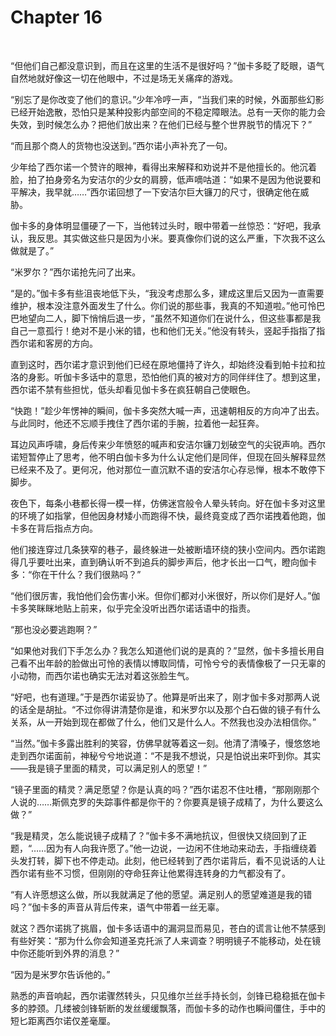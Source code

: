 # Chapter 16

<br>

“但他们自己都没意识到，而且在这里的生活不是很好吗？”伽卡多眨了眨眼，语气自然地就好像这一切在他眼中，不过是场无关痛痒的游戏。

“别忘了是你改变了他们的意识。”少年冷哼一声，“当我们来的时候，外面那些幻影已经开始逸散，恐怕只是某种投影内部空间的不稳定障眼法。总有一天你的能力会失效，到时候怎么办？把他们放出来？在他们已经与整个世界脱节的情况下？”

“而且那个商人的货物也没送到。”西尔诺小声补充了一句。

少年给了西尔诺一个赞许的眼神，看得出来解释和劝说并不是他擅长的。他沉着脸，拍了拍身旁名为安洁尔的少女的肩膀，低声嘀咕道：“如果不是因为他说要和平解决，我早就……”西尔诺回想了一下安洁尔巨大镰刀的尺寸，很确定他在威胁。

伽卡多的身体明显僵硬了一下，当他转过头时，眼中带着一丝惊恐：“好吧，我承认，我反思。其实做这些只是因为小米。要真像你们说的这么严重，下次我不这么做就是了。”

“米罗尔？”西尔诺抢先问了出来。

“是的。”伽卡多有些沮丧地低下头，“我没考虑那么多，建成这里后又因为一直需要维护，根本没注意外面发生了什么。你们说的那些事，我真的不知道啦。”他可怜巴巴地望向二人，脚下悄悄后退一步，“虽然不知道你们在说什么，但这些事都是我自己一意孤行！绝对不是小米的错，也和他们无关。”他没有转头，竖起手指指了指西尔诺和客房的方向。

直到这时，西尔诺才意识到他们已经在原地僵持了许久，却始终没看到帕卡拉和拉洛的身影。听伽卡多话中的意思，恐怕他们真的被对方的同伴绊住了。想到这里，西尔诺不禁有些担忧，低头却看见伽卡多在疯狂朝自己使眼色。

“快跑！”趁少年愣神的瞬间，伽卡多突然大喊一声，迅速朝相反的方向冲了出去。与此同时，他还不忘顺手拽住了西尔诺的手腕，拉着他一起狂奔。

耳边风声呼啸，身后传来少年愤怒的喊声和安洁尔镰刀划破空气的尖锐声响。西尔诺短暂停止了思考，他不明白伽卡多为什么认定他们是同伴，但现在回头解释显然已经来不及了。更何况，他对那位一直沉默不语的安洁尔心存忌惮，根本不敢停下脚步。

夜色下，每条小巷都长得一模一样，仿佛迷宫般令人晕头转向。好在伽卡多对这里的环境了如指掌，但他因身材矮小而跑得不快，最终竟变成了西尔诺拽着他跑，伽卡多在背后指点方向。

他们接连穿过几条狭窄的巷子，最终躲进一处被断墙环绕的狭小空间内。西尔诺跑得几乎要吐出来，直到确认听不到追兵的脚步声后，他才长出一口气，瞪向伽卡多：“你在干什么？我们很熟吗？”

“他们很厉害，我怕他们会伤害小米。但你们都对小米很好，所以你们是好人。”伽卡多笑眯眯地贴上前来，似乎完全没听出西尔诺话语中的指责。

“那也没必要逃跑啊？”

“如果他对我们下手怎么办？我怎么知道他们说的是真的？”显然，伽卡多擅长用自己看不出年龄的脸做出可怜的表情以博取同情，可怜兮兮的表情像极了一只无辜的小动物，而西尔诺也确实无法对着这张脸生气。

“好吧，也有道理。”于是西尔诺妥协了。他算是听出来了，刚才伽卡多对那两人说的话全是胡扯。“不过你得讲清楚你是谁，和米罗尔以及那个白石做的镜子有什么关系，从一开始到现在都做了什么，他们又是什么人。不然我也没办法相信你。”

“当然。”伽卡多露出胜利的笑容，仿佛早就等着这一刻。他清了清嗓子，慢悠悠地走到西尔诺面前，神秘兮兮地说道：“不是我不想说，只是怕说出来吓到你。其实——我是镜子里面的精灵，可以满足别人的愿望！”

“镜子里面的精灵？满足愿望？你是认真的吗？”西尔诺忍不住吐槽，“那刚刚那个人说的……斯佩克罗的失踪事件都是你干的？你要真是镜子成精了，为什么要这么做？”

“我是精灵，怎么能说镜子成精了？”伽卡多不满地抗议，但很快又绕回到了正题，“……因为有人向我许愿了。”他一边说，一边闲不住地动来动去，手指缠绕着头发打转，脚下也不停走动。此刻，他已经转到了西尔诺背后，看不见说话的人让西尔诺有些不习惯，但刚刚的夺命狂奔让他累得连转身的力气都没有了。

“有人许愿想这么做，所以我就满足了他的愿望。满足别人的愿望难道是我的错吗？”伽卡多的声音从背后传来，语气中带着一丝无辜。

就这？西尔诺挑了挑眉，伽卡多话语中的漏洞显而易见，苍白的谎言让他不禁感到有些好笑：“那为什么你会知道圣克托派了人来调查？明明镜子不能移动，处在镜中你还能听到外界的消息？”

“因为是米罗尔告诉他的。”

熟悉的声音响起，西尔诺骤然转头，只见维尔兰丝手持长剑，剑锋已稳稳抵在伽卡多的脖颈。几缕被剑锋斩断的发丝缓缓飘落，而伽卡多的动作也瞬间僵住，手中的短匕距离西尔诺仅差毫厘。
